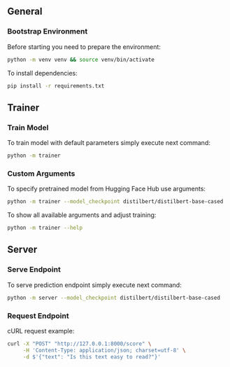 ## General

### **Bootstrap Environment**

Before starting you need to prepare the environment:

```sh
python -m venv venv && source venv/bin/activate
```

To install dependencies:

```sh
pip install -r requirements.txt
```

## Trainer

### **Train Model**

To train model with default parameters simply execute next command:

```sh
python -m trainer
```

### **Custom Arguments**

To specify pretrained model from Hugging Face Hub use arguments:

```sh
python -m trainer --model_checkpoint distilbert/distilbert-base-cased
```

To show all available arguments and adjust training:

```sh
python -m trainer --help
```

## Server

### **Serve Endpoint**

To serve prediction endpoint simply execute next command:

```sh
python -m server --model_checkpoint distilbert/distilbert-base-cased
```

### **Request Endpoint**

cURL request example:

```sh
curl -X "POST" "http://127.0.0.1:8000/score" \
     -H 'Content-Type: application/json; charset=utf-8' \
     -d $'{"text": "Is this text easy to read?"}'
```